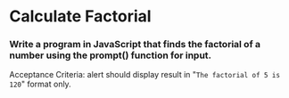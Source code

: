 # Calculate Factorial

### Write a program in JavaScript that finds the factorial of a number using the prompt() function for input.

Acceptance Criteria: alert should display result in "`The factorial of 5 is 120`" format only.
